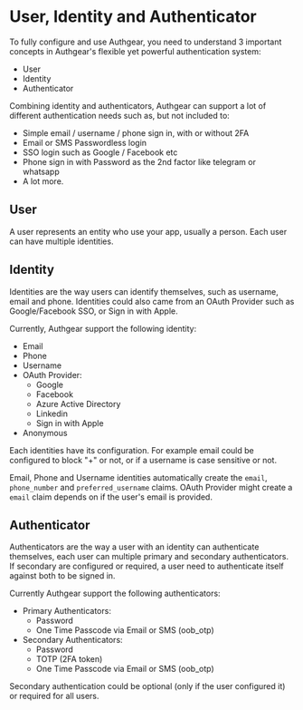 # User, Identity and Authenticator

To fully configure and use Authgear, you need to understand 3 important concepts in Authgear's flexible yet powerful authentication system:

* User
* Identity
* Authenticator

Combining identity and authenticators, Authgear can support a lot of different authentication needs such as, but not included to:

* Simple email / username / phone sign in, with or without 2FA
* Email or SMS Passwordless login
* SSO login such as Google / Facebook etc
* Phone sign in with Password as the 2nd factor like telegram or whatsapp
* A lot more.

## User

A user represents an entity who use your app, usually a person. Each user can have multiple identities.

## Identity

Identities are the way users can identify themselves, such as username, email and phone. Identities could also came from an OAuth Provider such as Google/Facebook SSO, or Sign in with Apple.

Currently, Authgear support the following identity:

* Email
* Phone
* Username
* OAuth Provider:
  * Google
  * Facebook
  * Azure Active Directory
  * Linkedin
  * Sign in with Apple
* Anonymous

Each identities have its configuration. For example email could be configured to block "+" or not, or if a username is case sensitive or not.

Email, Phone and Username identities automatically create the `email`, `phone_number` and `preferred_username` claims. OAuth Provider might create a `email` claim depends on if the user's email is provided.

## Authenticator

Authenticators are the way a user with an identity can authenticate themselves, each user can multiple primary and secondary authenticators. If secondary are configured or required, a user need to authenticate itself against both to be signed in.

Currently Authgear support the following authenticators:

* Primary Authenticators:
  * Password
  * One Time Passcode via Email or SMS (oob\_otp)
* Secondary Authenticators:
  * Password
  * TOTP (2FA token)
  * One Time Passcode via Email or SMS (oob\_otp)

Secondary authentication could be optional (only if the user configured it) or required for all users.
